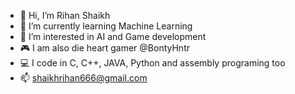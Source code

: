 - 👋 Hi, I’m Rihan Shaikh
- 🌱 I’m currently learning Machine Learning
- 👀 I’m interested in AI and Game development
- 🎮 I am also die heart gamer @BontyHntr
- 💻 I code in C, C++, JAVA, Python and assembly programing too 
- 📫 shaikhrihan666@gmail.com

<!---
BontyHntr/BontyHntr is a ✨ special ✨ repository because its `README.md` (this file) appears on your GitHub profile.
You can click the Preview link to take a look at your changes.
--->
